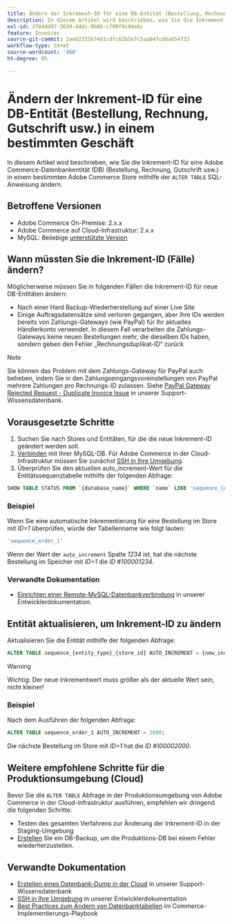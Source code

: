 ```yaml
---
title: Ändern der Inkrement-ID für eine DB-Entität (Bestellung, Rechnung, Gutschrift usw.) in einem bestimmten Geschäft
description: In diesem Artikel wird beschrieben, wie Sie die Inkrement-ID für eine Adobe Commerce-Datenbankentität (DB) (Bestellung, Rechnung, Gutschrift usw.) in einem bestimmten Adobe Commerce Store mithilfe der SQL-Anweisung „ALTER TABLE“ ändern können.
exl-id: 3704dd97-3639-44dc-9b8b-cf09f0c04e6c
feature: Invoices
source-git-commit: 2aeb2355b74d1cdfc62b5e7c5aa04fcd0a654733
workflow-type: tm+mt
source-wordcount: '468'
ht-degree: 0%

---
```


# Ändern der Inkrement-ID für eine DB-Entität (Bestellung, Rechnung, Gutschrift usw.) in einem bestimmten Geschäft

In diesem Artikel wird beschrieben, wie Sie die Inkrement-ID für eine Adobe Commerce-Datenbankentität (DB) (Bestellung, Rechnung, Gutschrift usw.) in einem bestimmten Adobe Commerce Store mithilfe der `ALTER TABLE` SQL-Anweisung ändern.

## Betroffene Versionen

* Adobe Commerce On-Premise: 2.x.x
* Adobe Commerce auf Cloud-Infrastruktur: 2.x.x
* MySQL: Beliebige [unterstützte Version](https://experienceleague.adobe.com/en/docs/commerce-operations/installation-guide/system-requirements)

## Wann müssten Sie die Inkrement-ID (Fälle) ändern?

Möglicherweise müssen Sie in folgenden Fällen die Inkrement-ID für neue DB-Entitäten ändern:

* Nach einer Hard Backup-Wiederherstellung auf einer Live Site
* Einige Auftragsdatensätze sind verloren gegangen, aber ihre IDs werden bereits von Zahlungs-Gateways (wie PayPal) für Ihr aktuelles Händlerkonto verwendet. In diesem Fall verarbeiten die Zahlungs-Gateways keine neuen Bestellungen mehr, die dieselben IDs haben, sondern geben den Fehler „Rechnungsduplikat-ID“ zurück

>[!NOTE]
>
>Sie können das Problem mit dem Zahlungs-Gateway für PayPal auch beheben, indem Sie in den Zahlungseingangsvoreinstellungen von PayPal mehrere Zahlungen pro Rechnungs-ID zulassen. Siehe [PayPal Gateway Rejected Request - Duplicate Invoice Issue](/help/troubleshooting/payments/paypal-gateway-rejected-request-duplicate-invoice-issue.md) in unserer Support-Wissensdatenbank.

## Vorausgesetzte Schritte

1. Suchen Sie nach Stores und Entitäten, für die die neue Inkrement-ID geändert werden soll.
1. [Verbinden](https://experienceleague.adobe.com/en/docs/commerce-operations/installation-guide/prerequisites/database-server/mysql-remote) mit Ihrer MySQL-DB. Für Adobe Commerce in der Cloud-Infrastruktur müssen Sie zunächst [SSH in Ihre Umgebung](https://experienceleague.adobe.com/docs/commerce-cloud-service/user-guide/develop/secure-connections.html).
1. Überprüfen Sie den aktuellen auto\_increment-Wert für die Entitätssequenztabelle mithilfe der folgenden Abfrage:

```sql
SHOW TABLE STATUS FROM `{database_name}` WHERE `name` LIKE 'sequence_{entity_type}_{store_id}';
```

### Beispiel

Wenn Sie eine automatische Inkrementierung für eine Bestellung im Store mit *ID=1* überprüfen, würde der Tabellenname wie folgt lauten:

```sql
'sequence_order_1'
```

Wenn der Wert der `auto_increment` Spalte *1234* ist, hat die nächste Bestellung im Speicher mit *ID=1* die *ID \#100001234*.

### Verwandte Dokumentation

* [Einrichten einer Remote-MySQL-Datenbankverbindung](https://experienceleague.adobe.com/en/docs/commerce-operations/installation-guide/prerequisites/database-server/mysql-remote) in unserer Entwicklerdokumentation.

## Entität aktualisieren, um Inkrement-ID zu ändern

Aktualisieren Sie die Entität mithilfe der folgenden Abfrage:

```sql
ALTER TABLE sequence_{entity_type}_{store_id} AUTO_INCREMENT = {new_increment_value};
```

>[!WARNING]
>
>Wichtig: Der neue Inkrementwert muss größer als der aktuelle Wert sein, nicht kleiner!

### Beispiel

Nach dem Ausführen der folgenden Abfrage:

```sql
ALTER TABLE sequence_order_1 AUTO_INCREMENT = 2000;
```

Die nächste Bestellung im Store mit *ID=1* hat die *ID \#100002000*.

## Weitere empfohlene Schritte für die Produktionsumgebung (Cloud)

Bevor Sie die `ALTER TABLE` Abfrage in der Produktionsumgebung von Adobe Commerce in der Cloud-Infrastruktur ausführen, empfehlen wir dringend die folgenden Schritte:

* Testen des gesamten Verfahrens zur Änderung der Inkrement-ID in der Staging-Umgebung
* [Erstellen](/help/how-to/general/create-database-dump-on-cloud.md) Sie ein DB-Backup, um die Produktions-DB bei einem Fehler wiederherzustellen.

## Verwandte Dokumentation

* [Erstellen eines Datenbank-Dump in der Cloud](/help/how-to/general/create-database-dump-on-cloud.md) in unserer Support-Wissensdatenbank
* [SSH in Ihre Umgebung](https://experienceleague.adobe.com/docs/commerce-cloud-service/user-guide/develop/secure-connections.html) in unserer Entwicklerdokumentation
* [Best Practices zum Ändern von Datenbanktabellen](https://experienceleague.adobe.com/en/docs/commerce-operations/implementation-playbook/best-practices/development/modifying-core-and-third-party-tables#why-adobe-recommends-avoiding-modifications) im Commerce-Implementierungs-Playbook
